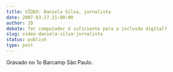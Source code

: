 ```yaml
---
title: VÍDEO: Daniela Silva, jornalista
date: 2007-03-27 21:00:00
author: JD
debate: Ter computador é suficiente para a inclusão digital? 
slug: video-daniela-silva-jornalista
status: publish 
type: post
---
```


  

Gravado no 1o Barcamp São Paulo.
